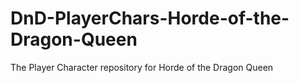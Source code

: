 # DnD-PlayerChars-Horde-of-the-Dragon-Queen
The Player Character repository for Horde of the Dragon Queen
